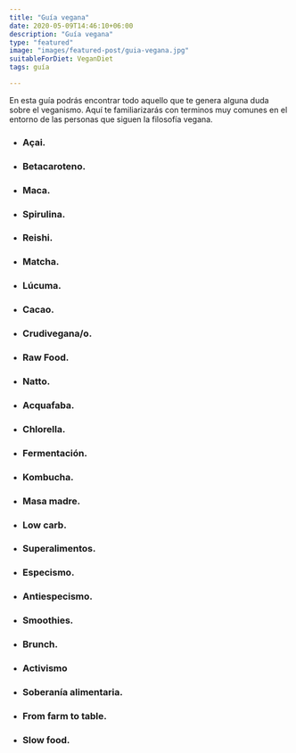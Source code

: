 ```yaml
---
title: "Guía vegana"
date: 2020-05-09T14:46:10+06:00
description: "Guía vegana"
type: "featured"
image: "images/featured-post/guia-vegana.jpg"
suitableForDiet: VeganDiet
tags: guía

---
```


En esta guía podrás encontrar todo aquello que te genera alguna duda sobre el veganismo. Aquí te familiarizarás con terminos muy comunes en el entorno de las personas que siguen la filosofía vegana. 
- ### Açai. 
- ### Betacaroteno.
- ### Maca.
- ### Spirulina.
- ### Reishi.
- ### Matcha.
- ### Lúcuma.
- ### Cacao.
- ### Crudivegana/o.
- ### Raw Food.
- ### Natto.
- ### Acquafaba.
- ### Chlorella.
- ### Fermentación.
- ### Kombucha.
- ### Masa madre.
- ### Low carb.
- ### Superalimentos.
- ### Especismo.
- ### Antiespecismo.
- ### Smoothies.
- ### Brunch.
- ### Activismo
- ### Soberanía alimentaria.
- ### From farm to table.
- ### Slow food.
